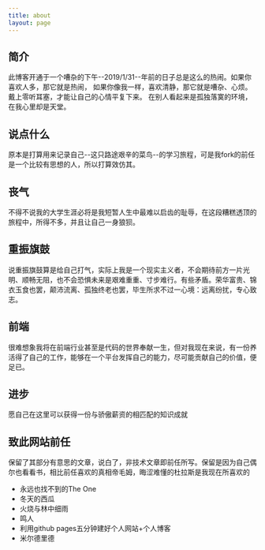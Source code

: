 ```yaml
---
title: about
layout: page
---
```


## 简介
此博客开通于一个嘈杂的下午--2019/1/31--年前的日子总是这么的热闹。如果你喜欢人多，那它就是热闹，
如果你像我一样，喜欢清静，那它就是嘈杂、心烦。戴上零听耳塞，才能让自己的心情平复下来。
在别人看起来是孤独落寞的环境，在我心里却是天堂。

## 说点什么
原本是打算用来记录自己--这只路途艰辛的菜鸟--的学习旅程，可是我fork的前任是一个比较有思想的人，所以打算效仿其。

## 丧气
不得不说我的大学生涯必将是我短暂人生中最难以启齿的耻辱，在这段糟糕透顶的旅程中，所得不多，并且让自己一身狼狈。

## 重振旗鼓
说重振旗鼓算是给自己打气，实际上我是一个现实主义者，不会期待前方一片光明、顺畅无阻，也不会恐惧未来是艰难重重、寸步难行。有些矛盾。荣华富贵、锦衣玉食也罢，颠沛流离、孤独终老也罢，毕生所求不过一心境：远离纷扰，专心致志。

## 前端
很难想象我将在前端行业甚至是代码的世界奉献一生，但对我现在来说，有一份养活得了自己的工作，能够在一个平台发挥自己的能力，尽可能贡献自己的价值，便足已。

## 进步
愿自己在这里可以获得一份与骄傲薪资的相匹配的知识成就

## 致此网站前任
保留了其部分有意思的文章，说白了，非技术文章即前任所写。保留是因为自己偶尔也看看书，相比前任喜欢的真相帝毛姆，晦涩难懂的杜拉斯是我现在所喜欢的
- 永远也找不到的The One
- 冬天的西瓜
- 火烧与林中细雨
- 鸣人
- 利用github pages五分钟建好个人网站+个人博客
- 米尔德里德